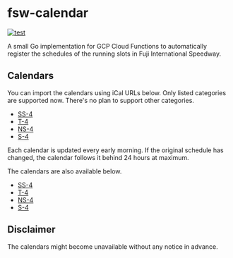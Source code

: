 # fsw-calendar
[![test](https://github.com/yagihash/fsw-calendar/actions/workflows/test.yml/badge.svg)](https://github.com/yagihash/fsw-calendar/actions/workflows/test.yml)

A small Go implementation for GCP Cloud Functions to automatically register the schedules of the running slots in Fuji International Speedway.

## Calendars

You can import the calendars using iCal URLs below. Only listed categories are supported now. There's no plan to support other categories.

- [SS-4](https://calendar.google.com/calendar/ical/25dfc5f523279ce53fbeb5a90eecfe45b2bdc8fdbe8a17bbae28ee77a7f53753%40group.calendar.google.com/public/basic.ics)
- [T-4](https://calendar.google.com/calendar/ical/0a31d519fe9246513b2bc7937d0191d60058eb3c74ec8dea8481642331c48305%40group.calendar.google.com/public/basic.ics)
- [NS-4](https://calendar.google.com/calendar/ical/4860bb7c2c62bf60cd5264495d3e739e06d82eaf66fdfb6f0e3f77e053d1b6fe%40group.calendar.google.com/public/basic.ics)
- [S-4](https://calendar.google.com/calendar/ical/ccc748b5eb57fc6d8d01d2a380f7833225b347a54b816d23a5dbabb209f263b3%40group.calendar.google.com/public/basic.ics)

Each calendar is updated every early morning. If the original schedule has changed, the calendar follows it behind 24 hours at maximum.

The calendars are also available below.

- [SS-4](https://calendar.google.com/calendar/embed?src=25dfc5f523279ce53fbeb5a90eecfe45b2bdc8fdbe8a17bbae28ee77a7f53753%40group.calendar.google.com&ctz=Asia%2FTokyo)
- [T-4](https://calendar.google.com/calendar/embed?src=0a31d519fe9246513b2bc7937d0191d60058eb3c74ec8dea8481642331c48305%40group.calendar.google.com&ctz=Asia%2FTokyo)
- [NS-4](https://calendar.google.com/calendar/embed?src=4860bb7c2c62bf60cd5264495d3e739e06d82eaf66fdfb6f0e3f77e053d1b6fe%40group.calendar.google.com&ctz=Asia%2FTokyo)
- [S-4](https://calendar.google.com/calendar/embed?src=ccc748b5eb57fc6d8d01d2a380f7833225b347a54b816d23a5dbabb209f263b3%40group.calendar.google.com&ctz=Asia%2FTokyo)

## Disclaimer

The calendars might become unavailable without any notice in advance.
